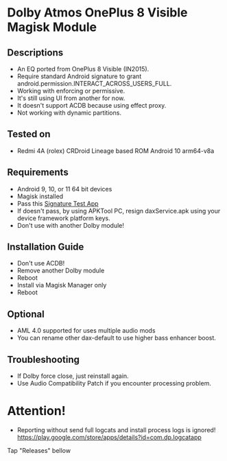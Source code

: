# Dolby Atmos OnePlus 8 Visible Magisk Module

## Descriptions
- An EQ ported from OnePlus 8 Visible (IN2015).
- Require standard Android signature to grant android.permission.INTERACT_ACROSS_USERS_FULL.
- Working with enforcing or permissive.
- It's still using UI from another for now.
- It doesn't support ACDB because using effect proxy.
- Not working with dynamic partitions.

## Tested on
- Redmi 4A (rolex) CRDroid Lineage based ROM Android 10 arm64-v8a

## Requirements
- Android 9, 10, or 11 64 bit devices
- Magisk installed
- Pass this [Signature Test App](https://t.me/audioryukimods/24)
- If doesn't pass, by using APKTool PC, resign daxService.apk using your device framework platform keys.
- Don't use with another Dolby module!

## Installation Guide
- Don't use ACDB!
- Remove another Dolby module
- Reboot
- Install via Magisk Manager only
- Reboot

## Optional
- AML 4.0 supported for uses multiple audio mods
- You can rename other dax-default to use higher bass enhancer boost.

## Troubleshooting
- If Dolby force close, just reinstall again.
- Use Audio Compatibility Patch if you encounter processing problem.

# Attention!
- Reporting without send full logcats and install process logs is ignored!
https://play.google.com/store/apps/details?id=com.dp.logcatapp

Tap "Releases" bellow
